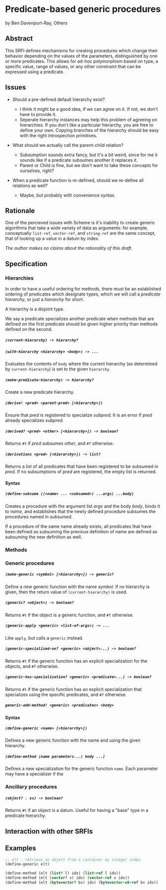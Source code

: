 
Predicate-based generic procedures
==================================

by Ben Davenport-Ray, Others

Abstract
--------

This SRFI defines mechanisms for creating procedures which change their behavior depending on the values of the parameters, distinguished by one or more predicates. This allows for ad-hoc polymorphism based on type, a specific value, range of values, or any other constraint that can be expressed using a predicate.

Issues
------

- Should a pre-defined default hierarchy exist?
	- I think it might be a good idea, if we can agree on it. If not, we don't have to provide it.
	- Seperate hierarchy instances may help this problem of agreeing on hierarchies. If you don't like a particular hierarchy, you are free to define your own. Copying branches of the hierarchy should be easy with the right introspection primitives.


- What should we actually call the parent-child relation?
	- Subsumption sounds extra fancy, but it's a bit weird, since for me it sounds like if a predicate subsumes another it replaces it.
	- Parent or Child is fine, but we don't want to take these concepts for ourselves, right?


- When a predicate function is re-defined, should we re-define all relations as well?
	- Maybe, but probably with convenience syntax.

Rationale
---------

One of the percieved issues with Scheme is it's inability to create generic algorithms that take a wide variety of data as arguments: for example, conceptually `list-ref`, `vector-ref`, and `string-ref` are the same concept, that of looking up a value in a datum by index. 

_The author makes no claims about the rationality of this draft._

Specification
-------------

### Hierarchies

In order to have a useful ordering for methods, there must be an
established ordering of predicates which designate types, which we will call a _predicate hierarchy_, or just a _hierarchy_ for short. 

A hierarchy is a disjoint type.

We say a predicate specializes another predicate when methods that are defined on
the first predicate should be given higher priority than methods defined
on the second.

##### `(current-hierarchy) -> hierarchy?`

##### `(with-hierarchy <hierarchy> <body>) -> ...`

Evaluates the contents of `body` where the current hierarchy (as determined by `current-hierarchy`) is set to the given `hierarchy`.

##### `(make-predicate-hierarchy) -> hierarchy?`

Create a new predicate hierarchy. 

##### `(derive! <pred> <parent-pred> [<hierarchy>])`

Ensure that _pred_ is registered to specialize _subpred_. It is an error if _pred_ already specializes _subpred_.

##### `(derived? <pred> <other> [<hierarchy>]) -> boolean?`

Returns `#t` if _pred_ subsumes _other_, and `#f` otherwise.

##### `(derivations <pred> [<hierarchy>]) -> list?`

Returns a list of all predicates that have been registered to be subsumed in _pred_. If no subsumptions of _pred_ are registered, the empty list is returned.

#### Syntax

##### `(define-subsume ((<name> ... <subsumed>) ...args) ...body)`

Creates a procedure with the argument list _args_ and the body _body_,
binds it to _name_, and establishes that the newly defined procedure
subsumes the procedures named in _subsumed_.

If a procedure of the same name already exists, all predicates that have
been defined as subsuming the previous definition of name are defined
as subsuming the new definition as well.

### Methods

### Generic procedures

##### `(make-generic <symbol> [<hierarchy>]) -> generic?`

Define a new generic function with the name _symbol_. If no hierarchy is given, then the return value of `(current-hierarchy)` is used. 

##### `(generic? <object>) -> boolean?`

Returns `#t` if the object is a generic function, and `#f` otherwise.

##### `(generic-apply <generic> <list-of-args>) -> ...`

Like `apply`, but calls a `generic` instead.

##### `(generic-specialized-on? <generic> <object>...) -> boolean?`

Returns `#t` if the generic function has an explicit specialization for the objects, and `#f` otherwise.

##### `(generic-has-specialization? <generic> <predicate>...) -> boolean?`

Returns `#t` if the generic function has an explicit specialization that specializes using the specific predicates, and `#f` otherwise.

##### `generic-add-method! <generic> <predicates> <body>`

#### Syntax

##### `(define-generic <name> [<hierarchy>])`

Defines a new generic function with the name and using the given hierarchy. 

##### `(define-method (name parameters...) body ...)`

Defines a new specialization for the generic function `name`. Each parameter may have a specializer if the 

### Ancillary procedures

##### `(object? . xs) -> boolean?` 

Returns `#t` if an object is a datum. Useful for having a "base" type in a predicate hierarchy.

## Interaction with other SRFIs

Examples
--------

```scheme
;; elt - retrieve an object from a container by integer index
(define-generic elt)

(define-method (elt (list? l) idx) (list-ref l idx))
(define-method (elt (vector? v) idx) (vector-ref v idx))
(define-method (elt (bytevector? bv) idx) (bytevector-u8-ref bv idx))
```




